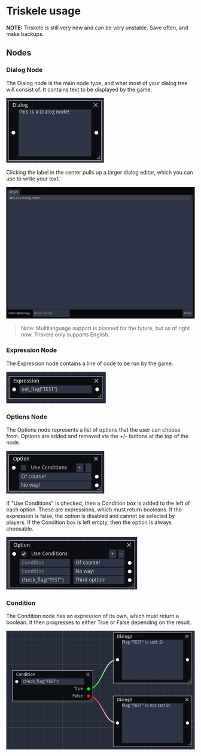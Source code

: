 # Triskele usage
**NOTE:** Triskele is still very new and can be very unstable. Save often, and make backups.

## Nodes
### Dialog Node
The Dialog node is the main node type, and what most of your dialog tree will consist of. It contains text to be displayed by the game.

![Dialog node](Images/DialogNode.png)

Clicking the label in the center pulls up a larger dialog editor, which you can use to write your text.

![Dialog node text editor](Images/DialogNodeTextEditor.png)

> Note: Multilanguage support is planned for the future, but as of right now, Triskele only supports English.

### Expression Node
The Expression node contains a line of code to be run by the game.

![Expression node](Images/ExpressionNode.png)

### Options Node
The Options node represents a list of options that the user can choose from. Options are added and removed via the +/- buttons at the top of the node.

![Options node](Images/OptionsNode.png)

If "Use Conditions" is checked, then a Condition box is added to the left of each option. These are expressions, which must return booleans. If the expression is false, the option is disabled and cannot be selected by players. If the Condition box is left empty, then the option is always choosable.

![Options node with conditions](Images/OptionsNodeWithConditions.png)

### Condition
The Condition node has an expression of its own, which must return a boolean. It then progresses to either True or False depending on the result.

![Condition node](Images/ConditionNode.png)